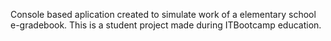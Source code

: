 Console based aplication created to simulate work of a elementary school e-gradebook.
This is a student project made during ITBootcamp education.  
